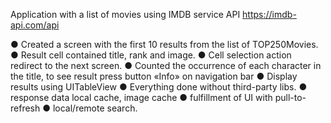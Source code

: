 Application with a list of movies using IMDB service API
https://imdb-api.com/api

● Created a screen with the first 10 results from the list of TOP250Movies.
● Result cell contained title, rank and image.
● Cell selection action redirect to the next screen.
● Counted the occurrence of each character in the title, to see result press button «Info» on navigation bar
● Display results using UITableView
● Everything done without third-party libs. 
● response data local cache, image cache 
● fulfillment of UI with pull-to-refresh
● local/remote search.

